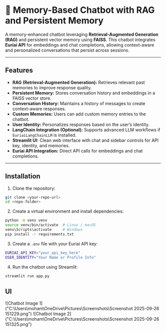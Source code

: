# 🧠 Memory-Based Chatbot with RAG and Persistent Memory

A memory-enhanced chatbot leveraging **Retrieval-Augmented Generation (RAG)** and persistent vector memory using **FAISS**. This chatbot integrates **Euriai API** for embeddings and chat completions, allowing context-aware and personalized conversations that persist across sessions.

---

## Features

- **RAG (Retrieval-Augmented Generation):** Retrieves relevant past memories to improve response quality.
- **Persistent Memory:** Stores conversation history and embeddings in a FAISS vector store.
- **Conversation History:** Maintains a history of messages to create context-aware responses.
- **Custom Memories:** Users can add custom memory entries to the chatbot.
- **User Identity:** Personalizes responses based on the user’s identity.
- **LangChain Integration (Optional):** Supports advanced LLM workflows if `EuriaiLangChainLLM` is installed.
- **Streamlit UI:** Clean web interface with chat and sidebar controls for API key, identity, and memories.
- **Euriai API Integration:** Direct API calls for embeddings and chat completions.

---

## Installation

1. Clone the repository:

```bash
git clone <your-repo-url>
cd <repo-folder>
```

2. Create a virtual environment and install dependencies:

```bash
python -m venv venv
source venv/bin/activate  # Linux / macOS
venv\Scripts\activate     # Windows
pip install -r requirements.txt
```

3. Create a `.env` file with your Euriai API key: 

```bash
EURIAI_API_KEY="your_api_key_here"
USER_IDENTITY="Your Name or Profile Info"
```
4. Run the chatbot using Streamlit:

```bash
streamlit run app.py
```

## UI
![Chatbot Image 1]("C:\Users\moham\OneDrive\Pictures\Screenshots\Screenshot 2025-09-26 151229.png")
![Chatbot Image 2]("C:\Users\moham\OneDrive\Pictures\Screenshots\Screenshot 2025-09-26 151325.png")
